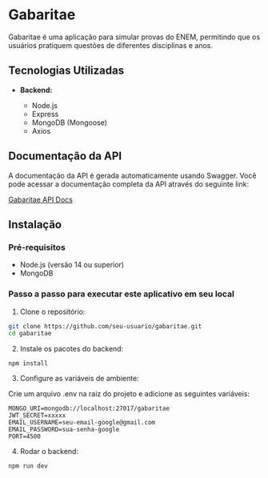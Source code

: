 # Gabaritae

Gabaritae é uma aplicação para simular provas do ENEM, permitindo que os usuários pratiquem questões de diferentes disciplinas e anos.

## Tecnologias Utilizadas

- **Backend:**

  - Node.js
  - Express
  - MongoDB (Mongoose)
  - Axios

## Documentação da API

A documentação da API é gerada automaticamente usando Swagger. Você pode acessar a documentação completa da API através do seguinte link:

[Gabaritae API Docs](https://gabaritae-backend.onrender.com/api-docs/)

## Instalação

### Pré-requisitos

- Node.js (versão 14 ou superior)
- MongoDB

### Passo a passo para executar este aplicativo em seu local

1. Clone o repositório:

```bash
git clone https://github.com/seu-usuario/gabaritae.git
cd gabaritae
```

2. Instale os pacotes do backend:

```
npm install
```

3. Configure as variáveis de ambiente:

Crie um arquivo .env na raiz do projeto e adicione as seguintes variáveis:

```
MONGO_URI=mongodb://localhost:27017/gabaritae
JWT_SECRET=xxxxx
EMAIL_USERNAME=seu-email-google@gmail.com
EMAIL_PASSWORD=sua-senha-google
PORT=4500
```

4. Rodar o backend:

```
npm run dev
```
